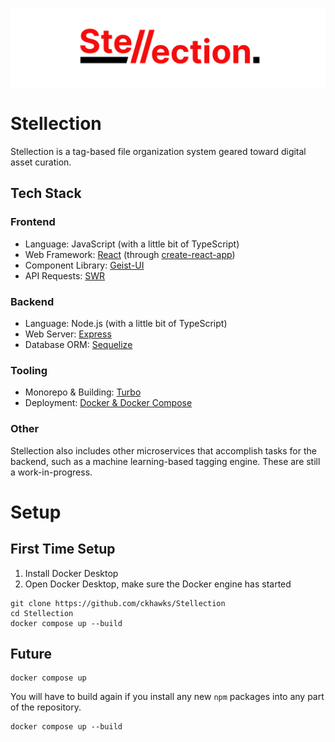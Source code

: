 ![Stellection Header Image](/images/GitHub%20README%20Header%20Image.png)

# Stellection
Stellection is a tag-based file organization system geared toward digital asset curation.

## Tech Stack
### Frontend
- Language: JavaScript (with a little bit of TypeScript)
- Web Framework: [React](https://reactjs.org/) (through [create-react-app](https://create-react-app.dev/))
- Component Library: [Geist-UI](https://geist-ui.dev/)
- API Requests: [SWR](https://swr.vercel.app/) 
### Backend
- Language: Node.js (with a little bit of TypeScript)
- Web Server: [Express](https://expressjs.com/)
- Database ORM: [Sequelize](https://sequelize.org/)
### Tooling
- Monorepo & Building: [Turbo](https://turbo.build/)
- Deployment: [Docker & Docker Compose](https://docker.com/)
### Other
Stellection also includes other microservices that accomplish tasks for the backend, such as a machine learning-based tagging engine. These are still a work-in-progress.

# Setup

## First Time Setup
1. Install Docker Desktop
2. Open Docker Desktop, make sure the Docker engine has started

```
git clone https://github.com/ckhawks/Stellection
cd Stellection
docker compose up --build
```


## Future
```
docker compose up
```
You will have to build again if you install any new `npm` packages into any part of the repository.
```
docker compose up --build
```